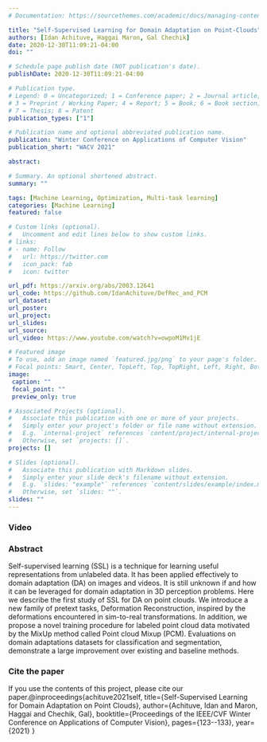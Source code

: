 ```yaml
---
# Documentation: https://sourcethemes.com/academic/docs/managing-content/

title: "Self-Supervised Learning for Domain Adaptation on Point-Clouds"
authors: [Idan Achituve, Haggai Maron, Gal Chechik]
date: 2020-12-30T11:09:21-04:00
doi: ""

# Schedule page publish date (NOT publication's date).
publishDate: 2020-12-30T11:09:21-04:00

# Publication type.
# Legend: 0 = Uncategorized; 1 = Conference paper; 2 = Journal article;
# 3 = Preprint / Working Paper; 4 = Report; 5 = Book; 6 = Book section;
# 7 = Thesis; 8 = Patent
publication_types: ["1"]

# Publication name and optional abbreviated publication name.
publication: "Winter Conference on Applications of Computer Vision"
publication_short: "WACV 2021"

abstract: 

# Summary. An optional shortened abstract.
summary: ""

tags: [Machine Learning, Optimization, Multi-task learning]
categories: [Machine Learning]
featured: false

# Custom links (optional).
#   Uncomment and edit lines below to show custom links.
# links:
# - name: Follow
#   url: https://twitter.com
#   icon_pack: fab
#   icon: twitter

url_pdf: https://arxiv.org/abs/2003.12641
url_code: https://github.com/IdanAchituve/DefRec_and_PCM
url_dataset: 
url_poster:
url_project:
url_slides:
url_source:
url_video: https://www.youtube.com/watch?v=owpoM1Mv1jE

# Featured image
# To use, add an image named `featured.jpg/png` to your page's folder.
# Focal points: Smart, Center, TopLeft, Top, TopRight, Left, Right, BottomLeft, Bottom, BottomRight.
image:
 caption: ""
 focal_point: ""
 preview_only: true

# Associated Projects (optional).
#   Associate this publication with one or more of your projects.
#   Simply enter your project's folder or file name without extension.
#   E.g. `internal-project` references `content/project/internal-project/index.md`.
#   Otherwise, set `projects: []`.
projects: []

# Slides (optional).
#   Associate this publication with Markdown slides.
#   Simply enter your slide deck's filename without extension.
#   E.g. `slides: "example"` references `content/slides/example/index.md`.
#   Otherwise, set `slides: ""`.
slides: ""
---
```


### Video

### Abstract
Self-supervised learning (SSL) is a technique for learning useful representations from unlabeled data. It has been applied effectively to domain adaptation (DA) on images and videos. It is still unknown if and how it can be leveraged for domain adaptation in 3D perception problems. Here we describe the first study of SSL for DA on point clouds. We introduce a new family of pretext tasks, Deformation Reconstruction, inspired by the deformations encountered in sim-to-real transformations. In addition, we propose a novel training procedure for labeled point cloud data motivated by the MixUp method called Point cloud Mixup (PCM). Evaluations on domain adaptations datasets for classification and segmentation, demonstrate a large improvement over existing and baseline methods.

### Cite the paper
If you use the contents of this project, please cite our paper.@inproceedings{achituve2021self,
  title={Self-Supervised Learning for Domain Adaptation on Point Clouds},
  author={Achituve, Idan and Maron, Haggai and Chechik, Gal},
  booktitle={Proceedings of the IEEE/CVF Winter Conference on Applications of Computer Vision},
  pages={123--133},
  year={2021}
}